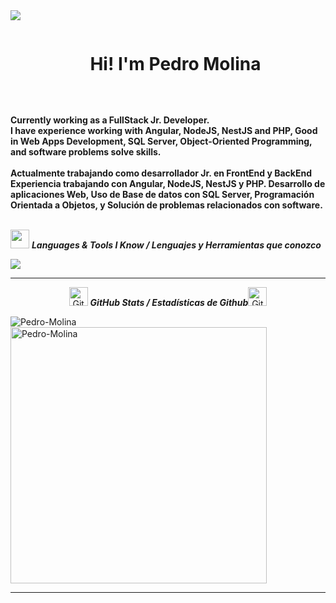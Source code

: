 <img src="https://user-images.githubusercontent.com/73097560/115834477-dbab4500-a447-11eb-908a-139a6edaec5c.gif">

<!--h1 without bottom border-->
<div id="user-content-toc">
  <ul align="center">
    <summary><h1 style="display: inline-block">Hi! I'm Pedro Molina</h1></summary>
  </ul>
</div>

<div align=left>
    <br>
    <p>
        <strong>
            Currently working as a FullStack Jr. Developer.<br>
            I have experience working with Angular, NodeJS, NestJS and PHP, Good in Web Apps Development, SQL Server, Object-Oriented Programming, and software problems solve skills.<br><br>
        </strong>
        <strong>
            Actualmente trabajando como desarrollador Jr. en FrontEnd y BackEnd<br>
            Experiencia trabajando con Angular, NodeJS, NestJS y PHP. Desarrollo de aplicaciones Web, Uso de Base de datos con SQL Server, Programación Orientada a Objetos, y Solución de problemas relacionados con software.<br><br>
        </strong>
    </p>
</div>

<img src="https://github.com/TheDudeThatCode/TheDudeThatCode/blob/master/Assets/Developer.gif" width="30px">&nbsp;***Languages & Tools I Know / Lenguajes y Herramientas que conozco***
<p align="left">

<p align="left">
  <a href="https://skillicons.dev">
    <img src="https://skillicons.dev/icons?i=js,angular,ts,nodejs,nestjs,react,express,html,bootstrap,css,tailwind,php,figma,github,mongodb,mysql,postman,vscode,git,cpp&perline=10" />
  </a>
</p>


<!--- stats (start) -->

<hr>
<p align="center">
<img src="https://media.giphy.com/media/8UHRm5oY4k4FDxq5QG/giphy.gif" width="30px" alt="GitHub-Status"/>&nbsp;<i><b>GitHub Stats / Estadísticas de Github</b></i><img src="https://media.giphy.com/media/8UHRm5oY4k4FDxq5QG/giphy.gif" width="30px" alt="GitHub-Status"/></p>
<div>
  <p><img align="left" src="https://github-readme-stats.vercel.app/api/top-langs?username=pedromolina351&show_icons=true&locale=en&layout=compact&theme=dark" alt="Pedro-Molina" /></p>
  <p>&nbsp;<img align="center" src="https://github-readme-stats.vercel.app/api?username=pedromolina351&show_icons=true&locale=en&theme=dark" alt="Pedro-Molina" width="410" /></p>
</div>
<hr>

